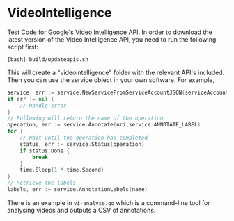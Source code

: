 # VideoIntelligence

Test Code for Google's Video Intelligence API. In order to download the latest version
of the Video Intelligence API, you need to run the following script first:

```
[bash] build/updateapis.sh
```

This will create a "videointelligence" folder with the relevant API's included. Then you can
use the service object in your own software. For example,

```go
service, err := service.NewServiceFromServiceAccountJSON(serviceAccountPath,debug)
if err != nil {
    // Handle error
}
// Following will return the name of the operation
operation, err := service.Annotate(uri,service.ANNOTATE_LABEL)
for {
    // Wait until the operation has completed
    status, err := service.Status(operation)
    if status.Done {
        break
    }
    time.Sleep(1 * time.Second)
}
// Retrieve the labels
labels, err := service.AnnotationLabels(name)
```

There is an example in `vi-analyse.go` which is a command-line tool for analysing
videos and outputs a CSV of annotations.


